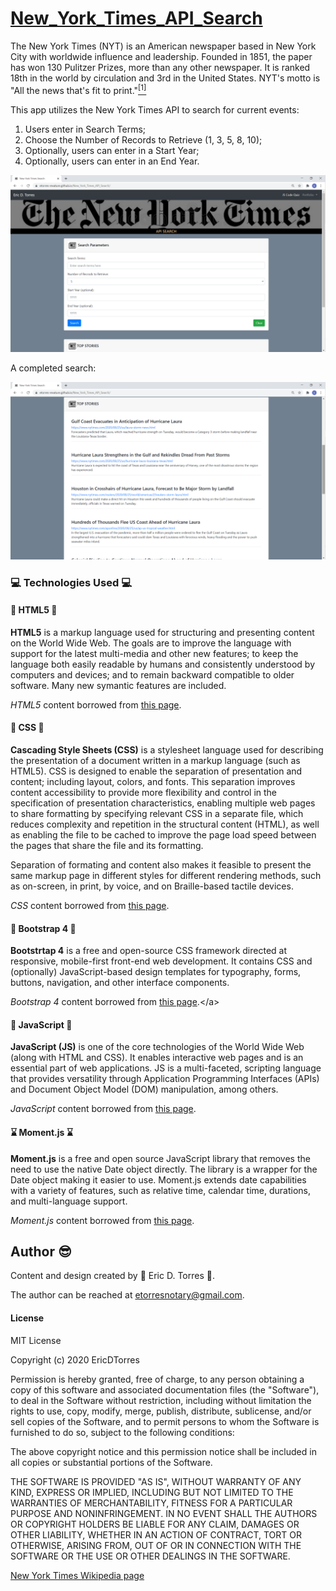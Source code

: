 # [New_York_Times_API_Search](https://etorres-revature.github.io/New_York_Times_API_Search/)

The New York Times (NYT) is an American newspaper based in New York City with worldwide influence and leadership.  Founded in 1851, the paper has won 130 Pulitzer Prizes, more than any other newspaper.  It is ranked 18th in the world by circulation and 3rd in the United States.  NYT's motto is "All the news that's fit to print."<a href="#footnote1"><sup>[1]</sup></a>

This app utilizes the New York Times API to search for current events:

1. Users enter in Search Terms;
1. Choose the Number of Records to Retrieve (1, 3, 5, 8, 10);
1. Optionally, users can enter in a Start Year;
1. Optionally, users can enter in an End Year. 

![New York Times API Search](./assets/images/screenshots/new-york-times-search.png)

A completed search: 

![New York Times API Completed Search](./assets/images/screenshots/new-york-times-completed-search.png)

### :computer: Technologies Used :computer:

#### :memo: HTML5 :memo:

**HTML5** is a markup language used for structuring and presenting content on the World Wide Web.  The goals are to improve the language with support for the latest multi-media and other new features; to keep the language both easily readable by humans and consistently understood by computers and devices; and to remain backward compatible to older software.  Many new symantic features are included.

*HTML5* content borrowed from <a target="_blank" rel="noopener noreferrer">[this page](https://en.wikipedia.org/wiki/HTML5).</a>

#### :art: CSS :art:

**Cascading Style Sheets (CSS)** is a stylesheet language used for describing the presentation of a document written in a markup language (such as HTML5).  CSS is designed to enable the separation of presentation and content; including layout, colors, and fonts.  This separation improves content accessibility to provide more flexibility and control in the specification of presentation characteristics, enabling multiple web pages to share formatting by specifying relevant CSS in a separate file, which reduces complexity and repetition in the structural content (HTML), as well as enabling the file to be cached to improve the page load speed between the pages that share the file and its formatting.

Separation of formating and content also makes it feasible to present the same markup page in different styles for different rendering methods, such as on-screen, in print, by voice, and on Braille-based tactile devices. 

*CSS* content borrowed from <a target="_blank" rel="noopener noreferrer">[this page](https://en.wikipedia.org/wiki/Cascading_Style_Sheets).</a>

#### :shoe: Bootstrap 4 :shoe:

**Bootstrtap 4** is a free and open-source CSS framework directed at responsive, mobile-first front-end web development.  It contains CSS and (optionally) JavaScript-based design templates for typography, forms, buttons, navigation, and other interface components.  

*Bootstrap 4* content borrowed from <a target="_blank" rel="noopener noreferrer">[this page](https://en.wikipedia.org/wiki/Bootstrap_(front-end_framework)).</a>

#### :sparkler: JavaScript :sparkler:

**JavaScript (JS)** is one of the core technologies of the World Wide Web (along with HTML and CSS). It enables interactive web pages and is an essential part of web applications.  JS is a multi-faceted, scripting language that provides versatility through Application Programming Interfaces (APIs) and Document Object Model (DOM) manipulation, among others.

*JavaScript* content borrowed from <a target="_blank" rel="noopener noreferrer">[this page](https://en.wikipedia.org/wiki/JavaScript).</a>

#### :hourglass: Moment.js :hourglass:

**Moment.js** is a free and open source JavaScript library that removes the need to use the native Date object directly.  The library is a wrapper for the Date object making it easier to use.  Moment.js extends date capabilities with a variety of features, such as relative time, calendar time, durations, and multi-language support.  

*Moment.js* content borrowed from <a target="_blank" rel="noopener noreferrer">[this page](https://www.webfx.com/blog/web-design/javascript-dates-moment-js/).

## Author :sunglasses:

Content and design created by :green_heart: Eric D. Torres :green_heart:.  

The author can be reached at etorresnotary@gmail.com. 

#### License

MIT License

Copyright (c) 2020 EricDTorres

Permission is hereby granted, free of charge, to any person obtaining a copy
of this software and associated documentation files (the "Software"), to deal
in the Software without restriction, including without limitation the rights
to use, copy, modify, merge, publish, distribute, sublicense, and/or sell
copies of the Software, and to permit persons to whom the Software is
furnished to do so, subject to the following conditions:

The above copyright notice and this permission notice shall be included in all
copies or substantial portions of the Software.

THE SOFTWARE IS PROVIDED "AS IS", WITHOUT WARRANTY OF ANY KIND, EXPRESS OR
IMPLIED, INCLUDING BUT NOT LIMITED TO THE WARRANTIES OF MERCHANTABILITY,
FITNESS FOR A PARTICULAR PURPOSE AND NONINFRINGEMENT. IN NO EVENT SHALL THE
AUTHORS OR COPYRIGHT HOLDERS BE LIABLE FOR ANY CLAIM, DAMAGES OR OTHER
LIABILITY, WHETHER IN AN ACTION OF CONTRACT, TORT OR OTHERWISE, ARISING FROM,
OUT OF OR IN CONNECTION WITH THE SOFTWARE OR THE USE OR OTHER DEALINGS IN THE
SOFTWARE.

<a name="footnote1">[New York Times Wikipedia page](https://en.wikipedia.org/wiki/The_New_York_Times)</a>
